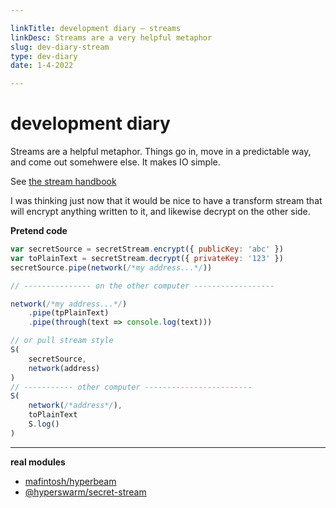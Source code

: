```yaml
---

linkTitle: development diary — streams
linkDesc: Streams are a very helpful metaphor
slug: dev-diary-stream
type: dev-diary
date: 1-4-2022

---
```


# development diary

Streams are a helpful metaphor. Things go in, move in a predictable way, and come out somehwere else. It makes IO simple.

See [the stream handbook](https://github.com/substack/stream-handbook)

I was thinking just now that it would be nice to have a transform stream that will encrypt anything written to it, and likewise decrypt on the other side.

__Pretend code__
```js
var secretSource = secretStream.encrypt({ publicKey: 'abc' })
var toPlainText = secretStream.decrypt({ privateKey: '123' })
secretSource.pipe(network(/*my address...*/))

// --------------- on the other computer ------------------

network(/*my address...*/)
    .pipe(tpPlainText)
    .pipe(through(text => console.log(text)))

// or pull stream style
S(
    secretSource,
    network(address)
)
// ----------- other computer ------------------------
S(
    network(/*address*/),
    toPlainText
    S.log()
)
```

------------------------------------------------------------

__real modules__
* [mafintosh/hyperbeam](https://github.com/mafintosh/hyperbeam)
* [@hyperswarm/secret-stream](https://www.npmjs.com/package/@hyperswarm/secret-stream)

